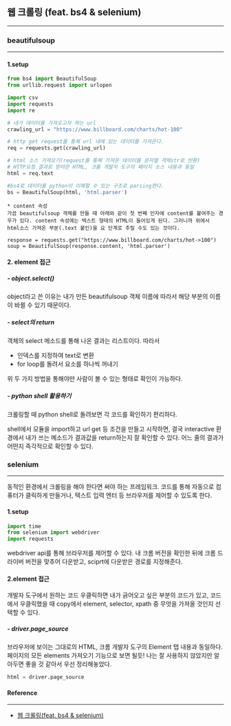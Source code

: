 ## 웹 크롤링 (feat. bs4 & selenium)

---

### beautifulsoup

---

#### 1.setup

```py
from bs4 import BeautifulSoup
from urllib.request import urlopen

import csv 
import requests
import re 

# 내가 데이터를 가져오고자 하는 url
crawling_url = "https://www.billboard.com/charts/hot-100"

# http get request를 통해 url 내에 있는 데이터를 가져온다.
req = requests.get(crawling_url) 

# html 소스 가져오기(request를 통해 가져온 데이터를 문자열 객체str로 반환) 
# HTTP요청 결과로 받아온 HTML, 크롬 개발자 도구의 페이지 소스 내용과 동일
html = req.text

#bs4로 데이터를 python이 이해할 수 있는 구조로 parsing한다.
bs = BeautifulSoup(html, 'html.parser') 
```

    * content 속성
    가끔 beautifulsoup 객체를 만들 때 아래와 같이 첫 번째 인자에 content를 붙여주는 경우가 있다. content 속성에는 텍스트 형태의 HTML이 들어있게 된다. 그러니까 위에서 html소스 가져온 부분(.text 붙인)을 요 단계로 추릴 수도 있는 것이다.

    response = requests.get("https://www.billboard.com/charts/hot->100")
    soup = BeautifulSoup(response.content, 'html.parser')   

#### 2. element 접근

##### - object.select()

object라고 쓴 이유는 내가 만든 beautifulsoup 객체 이름에 따라서 해당 부분의 이름이 바뀔 수 있기 때문이다.

##### - select의 return

객체의 select 메소드를 통해 나온 결과는 리스트이다. 따라서

- 인덱스를 지정하여 text로 변환
- for loop를 돌려서 요소를 하나씩 꺼내기

위 두 가지 방법을 통해야만 사람이 볼 수 있는 형태로 확인이 가능하다.

##### - python shell 활용하기

크롤링할 때 python shell로 돌려보면 각 코드를 확인하기 편리하다. 

shell에서 모듈을 import하고 url get 등 조건을 만들고 시작하면, 결국 interactive 환경에서 내가 쓰는 메소드가 결과값을 return하는지 잘 확인할 수 있다. 
어느 줄의 결과가 어떤지 즉각적으로 확인할 수 있다.

### selenium

---

동적인 환경에서 크롤링을 해야 한다면 써야 하는 프레임워크. 코드를 통해 자동으로 컴퓨터가 클릭하게 만들거나, 텍스트 입력 엔터 등 브라우저를 제어할 수 있도록 한다. 

#### 1.setup

```py
import time
from selenium import webdriver
import requests
```

webdriver api를 통해 브라우저를 제어할 수 있다. 내 크롬 버전을 확인한 뒤에 크롬 드라이버 버전을 맞추어 다운받고, sciprt에 다운받은 경로를 지정해준다.

#### 2.element 접근

개발자 도구에서 원하는 코드 우클릭하면 내가 긁어오고 싶은 부분의 코드가 있고, 코드에서 우클릭했을 때 copy에서 element, selector, xpath 중 무엇을 가져올 것인지 선택할 수 있다.

##### - driver.page_source

브라우저에 보이는 그대로의 HTML, 크롬 개발자 도구의 Element 탭 내용과 동일하다. 페이지의 모든 elements 가져오기 기능으로 보면 될듯! 나는 잘 사용하지 않았지만 알아두면 좋을 것 같아서 우선 정리해놓았다.

```py
html = driver.page_source 
```

#### Reference

---
- [웹 크롤링(feat. bs4 & selenium)](https://velog.io/@matisse/%EC%9B%B9-%ED%81%AC%EB%A1%A4%EB%A7%81)
